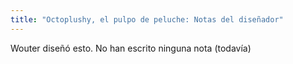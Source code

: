 ```yaml
---
title: "Octoplushy, el pulpo de peluche: Notas del diseñador"
---
```


<Fixme>Wouter diseñó esto. No han escrito ninguna nota (todavía)</Fixme>
